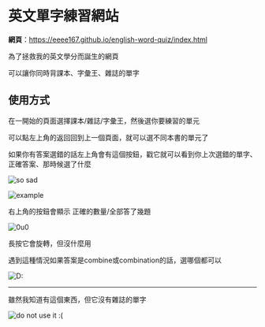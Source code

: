 # 英文單字練習網站

**網頁**：https://eeee167.github.io/english-word-quiz/index.html

為了拯救我的英文學分而誕生的網頁

可以讓你同時背課本、字彙王、雜誌的單字


## 使用方式


在一開始的頁面選擇課本/雜誌/字彙王，然後選你要練習的單元

可以點左上角的返回回到上一個頁面，就可以選不同本書的單元了

如果你有答案選錯的話左上角會有這個按鈕，戳它就可以看到你上次選錯的單字、正確答案、那時候選了什麼

![so sad](https://hackmd.io/_uploads/H1i8FseSC.png)

![example](https://hackmd.io/_uploads/SJnJijeBR.png)

右上角的按鈕會顯示 正確的數量/全部答了幾題

![0u0](https://hackmd.io/_uploads/BkG5hjgH0.png)

長按它會旋轉，但沒什麼用

遇到這種情況如果答案是combine或combination的話，選哪個都可以

![D:](https://hackmd.io/_uploads/HyMAQK-BC.png)

---


雖然我知道有這個東西，但它沒有雜誌的單字

![do not use it :( ](https://hackmd.io/_uploads/r1sPKigBR.png)
